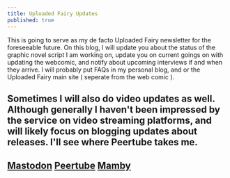 ```yaml
---
title: Uploaded Fairy Updates
published: true
---
```

This is going to serve as my de facto Uploaded Fairy newsletter for the foreseeable future. On this blog, I will update you about the status of the graphic novel script I am working on, update you on current goings on with updating the webcomic, and notify about upcoming interviews if and when they arrive. I will probably put FAQs in my personal blog, and or the Uploaded Fairy main site ( seperate from the web comic ).

Sometimes I will also do video updates as well. Although generally I haven't been impressed by the service on video streaming platforms, and will likely focus on blogging updates about releases. I'll see where Peertube takes me.
---
[Mastodon](https://mastodon.social/@LWFlouisa)
[Peertube](https://video.ploud.jp/video-channels/mytalkshow/videos)
[Mamby](https://mamby.com/user/LWFlouisa)
---
